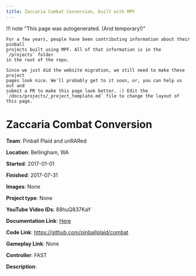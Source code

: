 ```yaml
---
title: Zaccaria Combat Conversion, built with MPF
---
```


<!-- This file is used as the template for all the individual project pages. -->

!!! note "This page was autogenerated. (And temporary!)"

    For a few years, people have been contributing information about their pinball
    projects built using MPF. All of that information is in the `/projects` folder
    in the root of the repo.

    Since we just did the website migration, we still need to make these project
    pages look nice. We'll probably get to it soon, or, you can help us out and
    submit a PR to make this page look better. :) Edit the
    `/docs/projects/_project_template.md` file to change the layout of this page.

# Zaccaria Combat Conversion

**Team**: Pinball Plaid and unRARed

**Location**: Bellingham, WA

**Started**: 2017-01-01

**Finished**: 2017-07-31

**Images**: None

**Project type**: None

**YouTube Video IDs**: 88huQ837KaY

**Documentation Link**: [Here](https://steemit.com/creativity/@unrared/we-rebuilt-my-friends-rusted-moldy-70-s-em-pinball-machine-and-we-wrote-the-logic-in-python-part-2-2)

**Code Link**: https://github.com/pinballplaid/combat

**Gameplay Link**: None

**Controller**: FAST

**Description**:



<!-- Note, do not edit this file directly, as it will be overwritten when the list is regenerated.

To edit information about a project, edit the project's YAML file in the `/projects` folder. (Off the
root of the repo, not this folder which is `/www/projects`.)

To edit the look and feel or layout of this page, edit the `_project_template.md` file in the `/www/projects` folder. -->